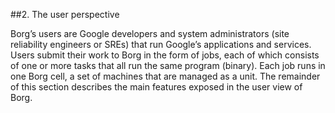 ##2. The user perspective

Borg’s users are Google developers and system administrators
(site reliability engineers or SREs) that run Google’s
applications and services. Users submit their work to Borg
in the form of jobs, each of which consists of one or more
tasks that all run the same program (binary). Each job runs
in one Borg cell, a set of machines that are managed as a
unit. The remainder of this section describes the main features
exposed in the user view of Borg.